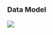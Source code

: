 ### Data Model

![](http://www.plantuml.com/plantuml/proxy?cache=no&src=https://raw.githubusercontent.com/oleksandrblazhko/ai-215-korchakovskij/with-laboratory-work-7/2-SoftwareDesign/2.7-PlantUML/DataModel.puml)
